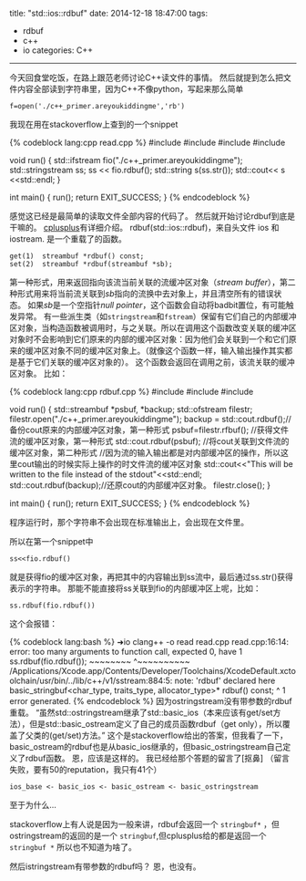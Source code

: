 title: "std::ios::rdbuf"
date: 2014-12-18 18:47:00
tags:
- rdbuf
- c++
- io
categories: C++

---


今天回食堂吃饭，在路上跟范老师讨论C++读文件的事情。
然后就提到怎么把文件内容全部读到字符串里，因为C++不像python，写起来那么简单

	f=open('./c++_primer.areyoukiddingme','rb')
	
我现在用在stackoverflow上查到的一个snippet

{% codeblock lang:cpp read.cpp %}
#include <iostream>
#include <fstream>
#include <sstream>
#include <cstdlib>

void run()
{
	std::ifstream fio("./c++_primer.areyoukiddingme");
	std::stringstream ss;
	ss << fio.rdbuf();
	std::string s(ss.str());
	std::cout<< s <<std::endl;
}


int main()
{
	run();
	return EXIT_SUCCESS;
}
{% endcodeblock %}

感觉这已经是最简单的读取文件全部内容的代码了。
然后就开始讨论rdbuf到底是干嘛的。
[cplusplus](http://www.cplusplus/reference/ios/ios/rdbuf)有详细介绍。
rdbuf(std::ios::rdbuf)，来自头文件 ios 和 iostream. 是一个重载了的函数。

```
get(1)	streambuf *rdbuf() const;
set(2)	streambuf *rdbuf(streambuf *sb);
```
	
第一种形式，用来返回指向该流当前关联的流缓冲区对象（*stream buffer*），第二种形式用来将当前流关联到*sb*指向的流换中去对象上，并且清空所有的错误状态。
如果*sb*是一个空指针*null pointer*，这个函数会自动将badbit置位，有可能触发异常。
有一些派生类（如`stringstream`和`fstream`）保留有它们自己的内部缓冲区对象，当构造函数被调用时，与之关联。所以在调用这个函数改变关联的缓冲区对象时不会影响到它们原来的内部的缓冲区对象：因为他们会关联到一个和它们原来的缓冲区对象不同的缓冲区对象上。（就像这个函数一样，输入输出操作其实都是基于它们关联的缓冲区对象的）。
这个函数会返回在调用之前，该流关联的缓冲区对象。
比如：

{% codeblock lang:cpp rdbuf.cpp %}
#include <iostream>
#include <fstream>
#include <cstdlib>

void run()
{
	std::streambuf *psbuf, *backup;
	std::ofstream filestr;
	filestr.open("./c++_primer.areyoukiddingme");
	backup = std::cout.rdbuf();//备份cout原来的内部缓冲区对象，第一种形式
	psbuf=filestr.rfbuf(); //获得文件流的缓冲区对象，第一种形式
	std::cout.rdbuf(psbuf); //将cout关联到文件流的缓冲区对象，第二种形式
	//因为流的输入输出都是对内部缓冲区的操作，所以这里cout输出的时候实际上操作的时文件流的缓冲区对象
	std::cout<<"This will be written to the file instead of the stdout"<<std::endl;
	std::cout.rdbuf(backup);//还原cout的内部缓冲区对象。
	filestr.close();
}

int main()
{
	run();
	return EXIT_SUCCESS;
}
{% endcodeblock %}

程序运行时，那个字符串不会出现在标准输出上，会出现在文件里。

所以在第一个snippet中

	ss<<fio.rdbuf()
	
就是获得fio的缓冲区对象，再把其中的内容输出到ss流中，最后通过ss.str()获得表示的字符串。
那能不能直接将ss关联到fio的内部缓冲区上呢，比如：

	ss.rdbuf(fio.rdbuf())
	
这个会报错：

{% codeblock lang:bash %}
➜io  clang++ -o read read.cpp
read.cpp:16:14: error: too many arguments to function call, expected 0, have 1
    ss.rdbuf(fio.rdbuf());
    ~~~~~~~~ ^~~~~~~~~~~
/Applications/Xcode.app/Contents/Developer/Toolchains/XcodeDefault.xctoolchain/usr/bin/../lib/c++/v1/sstream:884:5: note:
      'rdbuf' declared here
    basic_stringbuf<char_type, traits_type, allocator_type>* rdbuf() const;
    ^
1 error generated.
{% endcodeblock %}
因为ostringstream没有带参数的rdbuf重载。
“虽然std::ostringstream继承了std::basic_ios（本来应该有get/set方法），但是std::basic_ostream定义了自己的成员函数rdbuf（get only），所以覆盖了父类的(get/set)方法。”
这个是stackoverflow给出的答案，但我看了一下，basic_ostream的rdbuf也是从basic_ios继承的，但basic_ostringstream自己定义了rdbuf函数。
恩，应该是这样的。
我已经给那个答题的留言了[抠鼻]
（留言失败，要有50的reputation，我只有41个）

```
ios_base <- basic_ios <- basic_ostream <- basic_ostringstream 
```

至于为什么... 

stackoverflow上有人说是因为一般来讲，rdbuf会返回一个 `stringbuf*` ，但ostringstream的返回的是一个 `stringbuf`,但cplusplus给的都是返回一个`stringbuf *` 
所以也不知道为啥了。

然后istringstream有带参数的rdbuf吗？
恩，也没有。


 
